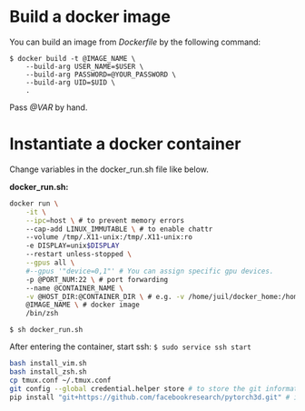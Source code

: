 # Build a docker image
You can build an image from _Dockerfile_ by the following command:
```console
$ docker build -t @IMAGE_NAME \ 
    --build-arg USER_NAME=$USER \
    --build-arg PASSWORD=@YOUR_PASSWORD \
    --build-arg UID=$UID \
    .
```
Pass _@VAR_ by hand.

# Instantiate a docker container

Change variables in the docker_run.sh file like below.

__docker_run.sh:__
```sh
docker run \
    -it \
    --ipc=host \ # to prevent memory errors
    --cap-add LINUX_IMMUTABLE \ # to enable chattr
    --volume /tmp/.X11-unix:/tmp/.X11-unix:ro
    -e DISPLAY=unix$DISPLAY
    --restart unless-stopped \
    --gpus all \
    #--gpus '"device=0,1"' # You can assign specific gpu devices.
    -p @PORT_NUM:22 \ # port forwarding
    --name @CONTAINER_NAME \
    -v @HOST_DIR:@CONTAINER_DIR \ # e.g. -v /home/juil/docker_home:/home/juil
    @IMAGE_NAME \ # docker image
    /bin/zsh
```

```console
$ sh docker_run.sh
```

After entering the container, start ssh:
`$ sudo service ssh start`

```sh
bash install_vim.sh
bash install_zsh.sh
cp tmux.conf ~/.tmux.conf
git config --global credential.helper store # to store the git information
pip install "git+https://github.com/facebookresearch/pytorch3d.git" # install pytorch3d
```
